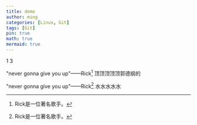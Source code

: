 ```yaml
---
title: demo
author: ming
categories: [Linux, Git]
tags: [Git]
pin: true
math: true
mermaid: true
---
```

1
3

"never gonna give you up"——Rick[^Rick]
顶顶顶顶顶郭德纲的

[^Rick]: Rick是一位著名歌手。

"never gonna give you up"——Rick[^Rick2]
水水水水水

[^Rick2]: Rick是一位著名歌手。